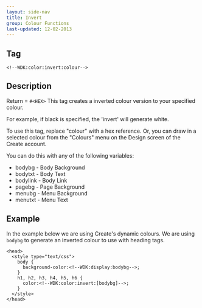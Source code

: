```yaml
---
layout: side-nav
title: Invert
group: Colour Functions
last-updated: 12-02-2013
---
```


## Tag

`<!--WDK:color:invert:colour-->`

## Description

Return = `#<HEX>`
This tag creates a inverted colour version to your specified colour.

For example, if black is specified, the 'invert' will generate white.

To use this tag, replace "colour" with a hex reference. Or, you can draw in a selected colour from the "Colours" menu on the Design screen of the Create account.

You can do this with any of the following variables:
- bodybg - Body Background
- bodytxt - Body Text
- bodylink - Body Link
- pagebg - Page Background
- menubg - Menu Background
- menutxt - Menu Text

## Example

In the example below we are using Create's dynamic colours. We are using `bodybg` to generate an inverted colour to use with heading tags. 

~~~
<head>
  <style type="text/css">
    body {
      background-color:<!--WDK:display:bodybg-->;
    }
    h1, h2, h3, h4, h5, h6 {
      color:<!--WDK:color:invert:[bodybg]-->;
    }
  </style>
</head>
~~~